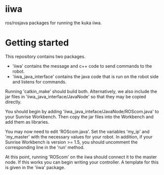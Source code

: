 # iiwa
ros/rosjava packages for running the kuka iiwa.

# Getting started
This repository contains two packages.
* 'iiwa' contains the message and c++ code to send commands to the robot.
* 'iiwa_java_interface' contains the java code that is run on the robot side and listens for commands.

Running 'catkin_make' should build both. Alternatively, we also include the jar
files in 'iiwa_java_interface/JavaNode' so that they may be copied directly.

You should begin by adding 'iiwa_java_inteface/JavaNode/ROScom.java' to your
Sunrise Workbench. Then copy the jar files into the Workbench and add them as
libraries.

You may now need to edit 'ROScom.java'. Set the variables 'my_ip' and
'my_master' with the necessary values for your robot. In addition, if your
Sunrise Workbench is version >= 1.5, you should uncomment the corresponding
line in the 'run' method.

At this point, running 'ROScom' on the iiwa should connect it to the master
node. If this works you can begin writing your controller. A template for this
is given in the 'iiwa' package.
